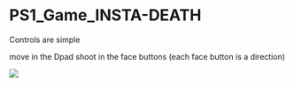 # PS1_Game_INSTA-DEATH

Controls are simple 

move in the Dpad 
shoot in the face buttons (each face button is a direction) 

![](https://github.com/Aionmagan/PS1_Game_INSTA-DEATH/blob/main/preview.gif)
